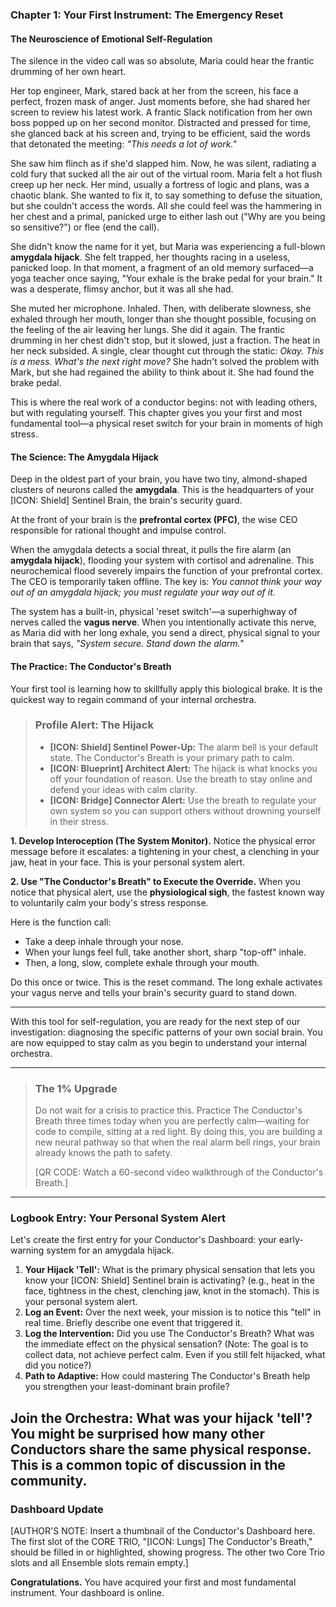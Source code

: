 ### **Chapter 1: Your First Instrument: The Emergency Reset**
#### The Neuroscience of Emotional Self-Regulation

The silence in the video call was so absolute, Maria could hear the frantic drumming of her own heart.

Her top engineer, Mark, stared back at her from the screen, his face a perfect, frozen mask of anger. Just moments before, she had shared her screen to review his latest work. A frantic Slack notification from her own boss popped up on her second monitor. Distracted and pressed for time, she glanced back at his screen and, trying to be efficient, said the words that detonated the meeting: *"This needs a lot of work."*

She saw him flinch as if she'd slapped him. Now, he was silent, radiating a cold fury that sucked all the air out of the virtual room. Maria felt a hot flush creep up her neck. Her mind, usually a fortress of logic and plans, was a chaotic blank. She wanted to fix it, to say something to defuse the situation, but she couldn't access the words. All she could feel was the hammering in her chest and a primal, panicked urge to either lash out ("Why are you being so sensitive?") or flee (end the call).

She didn't know the name for it yet, but Maria was experiencing a full-blown **amygdala hijack**. She felt trapped, her thoughts racing in a useless, panicked loop. In that moment, a fragment of an old memory surfaced—a yoga teacher once saying, "Your exhale is the brake pedal for your brain." It was a desperate, flimsy anchor, but it was all she had.

She muted her microphone. Inhaled. Then, with deliberate slowness, she exhaled through her mouth, longer than she thought possible, focusing on the feeling of the air leaving her lungs. She did it again. The frantic drumming in her chest didn't stop, but it slowed, just a fraction. The heat in her neck subsided. A single, clear thought cut through the static: *Okay. This is a mess. What's the next right move?* She hadn't solved the problem with Mark, but she had regained the ability to think about it. She had found the brake pedal.

This is where the real work of a conductor begins: not with leading others, but with regulating yourself. This chapter gives you your first and most fundamental tool—a physical reset switch for your brain in moments of high stress.

#### **The Science: The Amygdala Hijack**

Deep in the oldest part of your brain, you have two tiny, almond-shaped clusters of neurons called the **amygdala**. This is the headquarters of your [ICON: Shield] Sentinel Brain, the brain's security guard.

At the front of your brain is the **prefrontal cortex (PFC)**, the wise CEO responsible for rational thought and impulse control.

When the amygdala detects a social threat, it pulls the fire alarm (an **amygdala hijack**), flooding your system with cortisol and adrenaline. This neurochemical flood severely impairs the function of your prefrontal cortex. The CEO is temporarily taken offline. The key is: *You cannot think your way out of an amygdala hijack; you must regulate your way out of it.*

The system has a built-in, physical 'reset switch'—a superhighway of nerves called the **vagus nerve**. When you intentionally activate this nerve, as Maria did with her long exhale, you send a direct, physical signal to your brain that says, *"System secure. Stand down the alarm."*

#### **The Practice: The Conductor's Breath**

Your first tool is learning how to skillfully apply this biological brake. It is the quickest way to regain command of your internal orchestra.

> ### **Profile Alert: The Hijack**
>
> *   **[ICON: Shield] Sentinel Power-Up:** The alarm bell is your default state. The Conductor's Breath is your primary path to calm.
> *   **[ICON: Blueprint] Architect Alert:** The hijack is what knocks you off your foundation of reason. Use the breath to stay online and defend your ideas with calm clarity.
> *   **[ICON: Bridge] Connector Alert:** Use the breath to regulate your own system so you can support others without drowning yourself in their stress.

**1. Develop Interoception (The System Monitor).**
Notice the physical error message before it escalates: a tightening in your chest, a clenching in your jaw, heat in your face. This is your personal system alert.

**2. Use "The Conductor's Breath" to Execute the Override.**
When you notice that physical alert, use the **physiological sigh**, the fastest known way to voluntarily calm your body's stress response.

Here is the function call:
*   Take a deep inhale through your nose.
*   When your lungs feel full, take another short, sharp "top-off" inhale.
*   Then, a long, slow, complete exhale through your mouth.

Do this once or twice. This is the reset command. The long exhale activates your vagus nerve and tells your brain's security guard to stand down.

---

With this tool for self-regulation, you are ready for the next step of our investigation: diagnosing the specific patterns of your own social brain. You are now equipped to stay calm as you begin to understand your internal orchestra.

---

> ### **The 1% Upgrade**
>
> Do not wait for a crisis to practice this. Practice The Conductor's Breath three times today when you are perfectly calm—waiting for code to compile, sitting at a red light. By doing this, you are building a new neural pathway so that when the real alarm bell rings, your brain already knows the path to safety.
>
> [QR CODE: Watch a 60-second video walkthrough of the Conductor's Breath.]

---
### **Logbook Entry: Your Personal System Alert**

Let's create the first entry for your Conductor's Dashboard: your early-warning system for an amygdala hijack.

1.  **Your Hijack 'Tell':** What is the primary physical sensation that lets you know your [ICON: Shield] Sentinel brain is activating? (e.g., heat in the face, tightness in the chest, clenching jaw, knot in the stomach). This is your personal system alert.
2.  **Log an Event:** Over the next week, your mission is to notice this "tell" in real time. Briefly describe one event that triggered it.
3.  **Log the Intervention:** Did you use The Conductor's Breath? What was the immediate effect on the physical sensation? (Note: The goal is to collect data, not achieve perfect calm. Even if you still felt hijacked, what did you notice?)
4.  **Path to Adaptive:** How could mastering The Conductor's Breath help you strengthen your least-dominant brain profile?

**Join the Orchestra:** What was your hijack 'tell'? You might be surprised how many other Conductors share the same physical response. This is a common topic of discussion in the community.
---
### **Dashboard Update**

[AUTHOR'S NOTE: Insert a thumbnail of the Conductor's Dashboard here. The first slot of the CORE TRIO, "[ICON: Lungs] The Conductor's Breath," should be filled in or highlighted, showing progress. The other two Core Trio slots and all Ensemble slots remain empty.]

**Congratulations.** You have acquired your first and most fundamental instrument. Your dashboard is online.
      